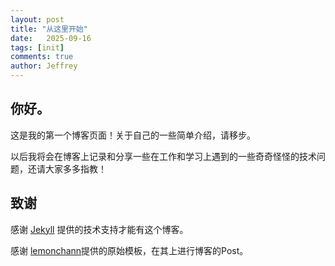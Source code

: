 ```yaml
---
layout: post
title: "从这里开始"
date:   2025-09-16
tags: [init]
comments: true
author: Jeffrey
---
```


## 你好。

这是我的第一个博客页面！关于自己的一些简单介绍，请移步。


以后我将会在博客上记录和分享一些在工作和学习上遇到的一些奇奇怪怪的技术问题，还请大家多多指教！

<!-- more -->

## 致谢

感谢 [Jekyll](https://www.jekyll.com.cn/) 提供的技术支持才能有这个博客。

感谢 [lemonchann](https://github.com/lemonchann/)提供的原始模板，在其上进行博客的Post。
